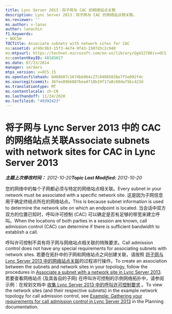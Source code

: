 ```yaml
---
title: Lync Server 2013：将子网与 CAC 的网络站点关联
description: Lync Server 2013：将子网与 CAC 的网络站点相关联。
ms.reviewer: ''
ms.author: v-lanac
author: lanachin
f1.keywords:
- NOCSH
TOCTitle: Associate subnets with network sites for CAC
ms:assetid: a749c9b3-15f3-4e74-9f43-1507d3c2c940
ms:mtpsurl: https://technet.microsoft.com/en-us/library/Gg412786(v=OCS.15)
ms:contentKeyID: 48185017
ms.date: 07/23/2014
manager: serdars
mtps_version: v=OCS.15
ms.openlocfilehash: 8d68607c1674bb964c27c8408583be7f5e092f4c
ms.sourcegitcommit: 36fee89bb887bea4f18b19f17a8c69daf5bc423d
ms.translationtype: MT
ms.contentlocale: zh-CN
ms.lasthandoff: 11/24/2020
ms.locfileid: "49392423"
---
```

# <a name="associate-subnets-with-network-sites-for-cac-in-lync-server-2013"></a><span data-ttu-id="483b3-103">将子网与 Lync Server 2013 中的 CAC 的网络站点关联</span><span class="sxs-lookup"><span data-stu-id="483b3-103">Associate subnets with network sites for CAC in Lync Server 2013</span></span>

<div data-xmlns="http://www.w3.org/1999/xhtml">

<div class="topic" data-xmlns="http://www.w3.org/1999/xhtml" data-msxsl="urn:schemas-microsoft-com:xslt" data-cs="https://msdn.microsoft.com/">

<div data-asp="https://msdn2.microsoft.com/asp">



</div>

<div id="mainSection">

<div id="mainBody"><span data-ttu-id="483b3-104">

<span> </span></span><span class="sxs-lookup"><span data-stu-id="483b3-104">

<span> </span></span></span>

<span data-ttu-id="483b3-105">_**主题上次修改时间：** 2012-10-20_</span><span class="sxs-lookup"><span data-stu-id="483b3-105">_**Topic Last Modified:** 2012-10-20_</span></span>

<span data-ttu-id="483b3-106">您的网络中的每个子网都必须与特定的网络站点相关联。</span><span class="sxs-lookup"><span data-stu-id="483b3-106">Every subnet in your network must be associated with a specific network site.</span></span> <span data-ttu-id="483b3-107">这是因为子网信息用于确定终结点所在的网络站点。</span><span class="sxs-lookup"><span data-stu-id="483b3-107">This is because subnet information is used to determine the network site on which an endpoint is located.</span></span> <span data-ttu-id="483b3-108">当会话中双方双方的位置已知时，呼叫许可控制 (CAC) 可以确定是否有足够的带宽来建立呼叫。</span><span class="sxs-lookup"><span data-stu-id="483b3-108">When the locations of both parties in a session are known, call admission control (CAC) can determine if there is sufficient bandwidth to establish a call.</span></span>

<span data-ttu-id="483b3-109">呼叫许可控制不具有将子网与网络站点相关联的特殊要求。</span><span class="sxs-lookup"><span data-stu-id="483b3-109">Call admission control does not have any special requirements for associating subnets with network sites.</span></span> <span data-ttu-id="483b3-110">若要在拓扑中的子网和网络站点之间创建关联，请按照 [将子网与 Lync Server 2013 中的网络站点关联](lync-server-2013-associate-a-subnet-with-a-network-site.md)的过程进行操作。</span><span class="sxs-lookup"><span data-stu-id="483b3-110">To create an association between the subnets and network sites in your topology, follow the procedures in [Associate a subnet with a network site in Lync Server 2013](lync-server-2013-associate-a-subnet-with-a-network-site.md).</span></span> <span data-ttu-id="483b3-111">若要查看网络站点 (及其各自的子网) 在呼叫许可控制的示例网络拓扑中，请参阅示例：在规划文档中 [收集 Lync Server 2013 中的呼叫许可控制要求](lync-server-2013-example-of-gathering-your-requirements-for-call-admission-control.md) 。</span><span class="sxs-lookup"><span data-stu-id="483b3-111">To view the network sites (and their respective subnets) in the example network topology for call admission control, see [Example: Gathering your requirements for call admission control in Lync Server 2013](lync-server-2013-example-of-gathering-your-requirements-for-call-admission-control.md) in the Planning documentation.</span></span>

<span data-ttu-id="483b3-112"></div>

<span> </span>

</div>

</div>

</span><span class="sxs-lookup"><span data-stu-id="483b3-112"></div>

<span> </span>

</div>

</div>

</span></span></div>

